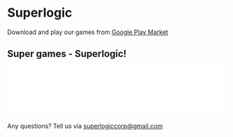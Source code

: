 # Superlogic
Download and play our games from [Google Play Market](https://play.google.com/store/apps/dev?id=6916256973280609239&pcampaignid=pcampaignidMKT-Other-global-all-co-prtnr-py-PartBadge-Mar2515-1)

## Super games - Superlogic!

![Zaxid Apps Logo](logosvg.svg)

Any questions? Tell us via superlogiccorp@gmail.com
